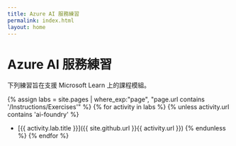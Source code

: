 ```yaml
---
title: Azure AI 服務練習
permalink: index.html
layout: home
---
```


# Azure AI 服務練習

下列練習旨在支援 Microsoft Learn 上的課程模組。


{% assign labs = site.pages | where_exp:"page", "page.url contains '/Instructions/Exercises'" %} {% for activity in labs %} {% unless activity.url contains 'ai-foundry' %}
- [{{ activity.lab.title }}]({{ site.github.url }}{{ activity.url }}) {% endunless %} {% endfor %}
